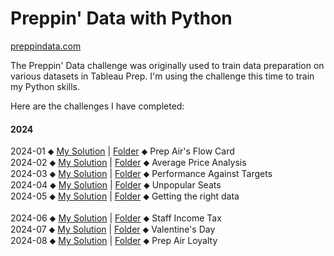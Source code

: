 # Preppin' Data with Python

[preppindata.com](https://www.preppindata.com/)

The Preppin' Data challenge was originally used to train data preparation on various datasets in Tableau Prep. I'm using the challenge this time to train my Python skills.

Here are the challenges I have completed:

#### 2024

2024-01 ⬥ [My Solution](https://github.com/fschwade/Python_PreppinData_Challenges/blob/main/2024-01/Python_Preppin_Data_202401.ipynb) | [Folder](https://github.com/fschwade/Python_PreppinData_Challenges/tree/main/2024-01) ⬥ Prep Air's Flow Card<br>
2024-02 ⬥ [My Solution](https://github.com/fschwade/Python_PreppinData_Challenges/blob/main/2024-02/Python_Preppin_Data_202402.ipynb) | [Folder](https://github.com/fschwade/Python_PreppinData_Challenges/tree/main/2024-02) ⬥ Average Price Analysis<br>
2024-03 ⬥ [My Solution](https://github.com/fschwade/Python_PreppinData_Challenges/blob/main/2024-03/Python_Preppin_Data_202403.ipynb) | [Folder](https://github.com/fschwade/Python_PreppinData_Challenges/tree/main/2024-03) ⬥ Performance Against Targets<br>
2024-04 ⬥ [My Solution](https://github.com/fschwade/Python_PreppinData_Challenges/blob/main/2024-04/Python_Preppin_Data_202404.ipynb) | [Folder](https://github.com/fschwade/Python_PreppinData_Challenges/tree/main/2024-04) ⬥ Unpopular Seats<br>
2024-05 ⬥ [My Solution](https://github.com/fschwade/Python_PreppinData_Challenges/blob/main/2024-05/Python_Preppin_Data_2024-05.ipynb) | [Folder](https://github.com/fschwade/Python_PreppinData_Challenges/tree/main/2024-05) ⬥ Getting the right data<br><br>
2024-06 ⬥ [My Solution](https://github.com/fschwade/Python_PreppinData_Challenges/blob/main/2024-06/Python_Preppin_Data_202406.ipynb) | [Folder](https://github.com/fschwade/Python_PreppinData_Challenges/tree/main/2024-06) ⬥ Staff Income Tax<br>
2024-07 ⬥ [My Solution](https://github.com/fschwade/Python_PreppinData_Challenges/blob/main/2024-07/Python_Preppin_Data_202407.ipynb) | [Folder](https://github.com/fschwade/Python_PreppinData_Challenges/tree/main/2024-07) ⬥ Valentine's Day<br>
2024-08 ⬥ [My Solution](https://github.com/fschwade/Python_PreppinData_Challenges/blob/main/2024-08/Python_Preppin_Data_202408.ipynb) | [Folder](https://github.com/fschwade/Python_PreppinData_Challenges/tree/main/2024-08) ⬥ Prep Air Loyalty<br>
